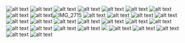 ![alt text](https://64.media.tumblr.com/91faf845489634ba98d1f84f40e2ceaf/1b2ae716a002aee3-72/s640x960/3bf665e75ef172cd928a861e1be4a3dce7e26337.gifv)
![alt text](https://64.media.tumblr.com/ff0fc2bcd3baed5002039ea5aee5fa28/8660a52874a39645-0e/s2048x3072/f74811c040e963a15211d64e6d716d29078a43c2.pnj)
![alt text](https://64.media.tumblr.com/483c4da8360c6c81f2a69c52bcc07fa6/38c26770616bd1df-20/s400x600/923e1258d612fae01086d08bf632520fe4dfc67e.pnj)
![alt text](https://external-media.spacehey.net/media/sRjd7CjDQav25h0W7D0RvaKVsn4RoKrytLLf8BTbOSz8=/https://i.ibb.co/cNtKBKk/Gun-Shot-Divider.gif)
![alt text](https://64.media.tumblr.com/0e4f4917554d405ca359957334f461c1/07b12eebed19146c-15/s100x200/a14e39a467859bfa26f2011c66b46b042c129f14.pnj)
![alt text](https://external-media.spacehey.net/media/sZtBQpDomZsYEZz4I4i_7w_rwBOz5SeKGmpEaiO0S5-8=/https://64.media.tumblr.com/b9d11ab674dcc0d3fb185c0d1adb3c22/00458b2dd89db537-6f/s250x250_c1/f730861d3d13af8f18844a89296fb2f72e8ea6de.jpg)
![alt text](https://external-media.spacehey.net/media/sW7PiHhahuaXisWrgGe-z816WT-focbO4HlRSm5QWG1E=/https://64.media.tumblr.com/228479329950fd11e692adeb1d8615aa/50747e7f5e052093-c8/s100x200/ed17c5bc45f55b0d3a00d4497e37e648e84a1bc0.gifv)
![alt text](https://images-wixmp-ed30a86b8c4ca887773594c2.wixmp.com/f/fa45c6bb-cca7-4ea2-8ac6-05eb431873f2/dagnq0i-96d7aaa2-5ef5-4a0f-8052-f6720dd008db.png?token=eyJ0eXAiOiJKV1QiLCJhbGciOiJIUzI1NiJ9.eyJzdWIiOiJ1cm46YXBwOjdlMGQxODg5ODIyNjQzNzNhNWYwZDQxNWVhMGQyNmUwIiwiaXNzIjoidXJuOmFwcDo3ZTBkMTg4OTgyMjY0MzczYTVmMGQ0MTVlYTBkMjZlMCIsIm9iaiI6W1t7InBhdGgiOiJcL2ZcL2ZhNDVjNmJiLWNjYTctNGVhMi04YWM2LTA1ZWI0MzE4NzNmMlwvZGFnbnEwaS05NmQ3YWFhMi01ZWY1LTRhMGYtODA1Mi1mNjcyMGRkMDA4ZGIucG5nIn1dXSwiYXVkIjpbInVybjpzZXJ2aWNlOmZpbGUuZG93bmxvYWQiXX0.HhvLs70j7qtr41qvOZks96zw1XFBccg0NV1zfjKAP6c)
![alt text](https://images-wixmp-ed30a86b8c4ca887773594c2.wixmp.com/f/6782380d-ca02-45ef-88b9-ec4280611065/dd976y0-3230b88d-c63e-48bc-a4d9-01fb061c7418.gif?token=eyJ0eXAiOiJKV1QiLCJhbGciOiJIUzI1NiJ9.eyJzdWIiOiJ1cm46YXBwOjdlMGQxODg5ODIyNjQzNzNhNWYwZDQxNWVhMGQyNmUwIiwiaXNzIjoidXJuOmFwcDo3ZTBkMTg4OTgyMjY0MzczYTVmMGQ0MTVlYTBkMjZlMCIsIm9iaiI6W1t7InBhdGgiOiJcL2ZcLzY3ODIzODBkLWNhMDItNDVlZi04OGI5LWVjNDI4MDYxMTA2NVwvZGQ5NzZ5MC0zMjMwYjg4ZC1jNjNlLTQ4YmMtYTRkOS0wMWZiMDYxYzc0MTguZ2lmIn1dXSwiYXVkIjpbInVybjpzZXJ2aWNlOmZpbGUuZG93bmxvYWQiXX0.9_QZpUC_MSP9d1-MbdhxPuc_rCyzPQLnzLQRYiST2Vk)![IMG_2715](https://images-wixmp-ed30a86b8c4ca887773594c2.wixmp.com/f/44bfe9ce-2e41-42a1-af72-c65cfef52e39/dhmgp41-83e7bc79-aec9-4954-8b61-5b39b4a8273c.png?token=eyJ0eXAiOiJKV1QiLCJhbGciOiJIUzI1NiJ9.eyJzdWIiOiJ1cm46YXBwOjdlMGQxODg5ODIyNjQzNzNhNWYwZDQxNWVhMGQyNmUwIiwiaXNzIjoidXJuOmFwcDo3ZTBkMTg4OTgyMjY0MzczYTVmMGQ0MTVlYTBkMjZlMCIsIm9iaiI6W1t7InBhdGgiOiJcL2ZcLzQ0YmZlOWNlLTJlNDEtNDJhMS1hZjcyLWM2NWNmZWY1MmUzOVwvZGhtZ3A0MS04M2U3YmM3OS1hZWM5LTQ5NTQtOGI2MS01YjM5YjRhODI3M2MucG5nIn1dXSwiYXVkIjpbInVybjpzZXJ2aWNlOmZpbGUuZG93bmxvYWQiXX0.MCWXwLTkNB5ehaG_nsKieSc0YKtd_caK-vlqoN1UxsQ)
![alt text](https://images-wixmp-ed30a86b8c4ca887773594c2.wixmp.com/f/050c3e0c-1f5d-4f41-9c4b-a28246506d9d/dchv1rb-7f25013d-69d7-4613-b05c-42c0e1506e3d.png?token=eyJ0eXAiOiJKV1QiLCJhbGciOiJIUzI1NiJ9.eyJzdWIiOiJ1cm46YXBwOjdlMGQxODg5ODIyNjQzNzNhNWYwZDQxNWVhMGQyNmUwIiwiaXNzIjoidXJuOmFwcDo3ZTBkMTg4OTgyMjY0MzczYTVmMGQ0MTVlYTBkMjZlMCIsIm9iaiI6W1t7InBhdGgiOiJcL2ZcLzA1MGMzZTBjLTFmNWQtNGY0MS05YzRiLWEyODI0NjUwNmQ5ZFwvZGNodjFyYi03ZjI1MDEzZC02OWQ3LTQ2MTMtYjA1Yy00MmMwZTE1MDZlM2QucG5nIn1dXSwiYXVkIjpbInVybjpzZXJ2aWNlOmZpbGUuZG93bmxvYWQiXX0.t0i_pYK2wHl420rCHedg-LvvT4nLvvHnPHU1SguohcA)
![alt text](https://64.media.tumblr.com/3f96f32c179c50b896ba03c70ddfadc4/9a7b6287fa3c1f91-0a/s100x200/7836d2a2a8a47041244c1a41098da3d380f70ae9.pnj)
![alt text](https://64.media.tumblr.com/af6c8a3eab32939a1401ba61b3037122/9a7b6287fa3c1f91-6b/s100x200/6d455081fd5ae199d0fa63d1b5881c0b086a44f2.pnj)
![alt text](https://64.media.tumblr.com/d801b5d45412a8f10949cee17eb5d56a/9a7b6287fa3c1f91-49/s100x200/a56fa5aa528fe2285c3e65ad420b6ec276879f1b.pnj)
![alt text](https://64.media.tumblr.com/7dc2b9a9238b932d6a27b04d16b8b3eb/e6be60fde785784f-62/s100x200/2c097690d970dfb442b9d2206ac4679793cb79e9.pnj)
![alt text](https://64.media.tumblr.com/26c06d19c6523107c16dfe6af7a569f0/e6be60fde785784f-df/s100x200/c4d92a49f670d90df49fbca06eccdaec99c14e9b.pnj)
![alt text](https://64.media.tumblr.com/084030c87dc2a5fe6e8c45e88eb9f0f6/e6be60fde785784f-4a/s100x200/a9aa82fad70cb40a4e92eb5833a15b4f050bdc09.pnj)
![alt text](https://64.media.tumblr.com/1c48f4813eef3b4f54e999469b2c818a/9a7b6287fa3c1f91-38/s100x200/59d462258576b879e4bcadb1d68d7708c883d547.gifv)
![alt text](https://64.media.tumblr.com/c9b9d0975b89651ae2cbdc9c85003d11/9c54095315b33427-e3/s100x200/acd9036e54d074349ac7cbefb9e6b377aa32a910.gifv)
![alt text](https://magma.com/shared/VxWDBSRfpJdmL4hLta8mUA)
![alt text](https://images-wixmp-ed30a86b8c4ca887773594c2.wixmp.com/f/ddde05ea-d0f0-462a-a7bb-466cfadfed78/d4cqrvh-19f52884-93d1-4d68-a857-c62cfdf965de.gif?token=eyJ0eXAiOiJKV1QiLCJhbGciOiJIUzI1NiJ9.eyJzdWIiOiJ1cm46YXBwOjdlMGQxODg5ODIyNjQzNzNhNWYwZDQxNWVhMGQyNmUwIiwiaXNzIjoidXJuOmFwcDo3ZTBkMTg4OTgyMjY0MzczYTVmMGQ0MTVlYTBkMjZlMCIsIm9iaiI6W1t7InBhdGgiOiJcL2ZcL2RkZGUwNWVhLWQwZjAtNDYyYS1hN2JiLTQ2NmNmYWRmZWQ3OFwvZDRjcXJ2aC0xOWY1Mjg4NC05M2QxLTRkNjgtYTg1Ny1jNjJjZmRmOTY1ZGUuZ2lmIn1dXSwiYXVkIjpbInVybjpzZXJ2aWNlOmZpbGUuZG93bmxvYWQiXX0.R5Ml72C6V7C5ZgX4L2ZcnBPWe8b8PNjY2leLCsyvDyc)
![alt text](https://images-wixmp-ed30a86b8c4ca887773594c2.wixmp.com/f/5df44a82-7ee6-412a-8b26-ea8f40739dd2/d1bpm26-3b55ed43-c9a7-4112-a805-edaa42a25511.gif?token=eyJ0eXAiOiJKV1QiLCJhbGciOiJIUzI1NiJ9.eyJzdWIiOiJ1cm46YXBwOjdlMGQxODg5ODIyNjQzNzNhNWYwZDQxNWVhMGQyNmUwIiwiaXNzIjoidXJuOmFwcDo3ZTBkMTg4OTgyMjY0MzczYTVmMGQ0MTVlYTBkMjZlMCIsIm9iaiI6W1t7InBhdGgiOiJcL2ZcLzVkZjQ0YTgyLTdlZTYtNDEyYS04YjI2LWVhOGY0MDczOWRkMlwvZDFicG0yNi0zYjU1ZWQ0My1jOWE3LTQxMTItYTgwNS1lZGFhNDJhMjU1MTEuZ2lmIn1dXSwiYXVkIjpbInVybjpzZXJ2aWNlOmZpbGUuZG93bmxvYWQiXX0.OOFs2lQoKwyExD6SI2Blx6RQFUc9Z-99FY4I4qlCwdY)
![alt text](https://64.media.tumblr.com/9a44f074216d9decb8b560971034d2df/e2f9a80a93a420ee-53/s500x750/460168af4d0a73e3d63435d61fbaa3298b9991fc.pnj)
![alt text](https://media1.tenor.com/m/o-Dfb5pUCY4AAAAC/funny-silly.gif)
![alt text](https://64.media.tumblr.com/aaaec21148904cb908fe1148379ada6d/8660a52874a39645-4d/s2048x3072/732faaa50d7c57ef8b6f814a9db0002002300bb1.pnj)
![](https://komarev.com/ghpvc/?username=kottbullarcat&color=grey)
![alt text](https://i6.glitter-graphics.org/pub/196/196706zqrdpv6ocv.gif)
![alt text](https://64.media.tumblr.com/dc4804321d611e9de8bffd390ad761b4/79786d2fdaade0aa-87/s640x960/b539df290e77f7ded8a3ac223b95c35eefdf43e2.pnj)
![alt text](https://64.media.tumblr.com/55886540235c8070ab3b7cafa35a8858/2b5c25f55f647877-e5/s400x600/2e5582182156433cde2fecb35591a60fb894e1b3.jpg)
![alt text](https://64.media.tumblr.com/c3a308f732a8184a0123d27f5ffba9f3/79786d2fdaade0aa-c0/s1280x1920/5c7de4ffc7a76fe46a4d0ebdb5454d2317fce9d7.pnj)
![alt text](https://64.media.tumblr.com/ee28171f04e6779a4e3241b3c5cafddf/7c22e5fc72c98df2-e1/s400x600/92d6d8c7085a65b86c91667ddc8e5ed3bbe033f6.gifv)
